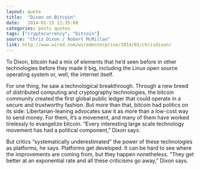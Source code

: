 ```yaml
---
layout: quote
title:  "Dixon on Bitcoin"
date:   2014-01-15 11:35:00
categories: posts quotes
tags: ["cryptocurrency", "bitcoin"]
source: "Chris Dixon / Robert McMillan"
link: http://www.wired.com/wiredenterprise/2014/01/chrisdixon/
---
```


To Dixon, bitcoin had a mix of elements that he’d seen before in other technologies before they made it big, including the Linux open source operating system or, well, the internet itself.

For one thing, he saw a technological breakthrough. Through a new breed of distributed computing and cryptography technologies, the bitcoin community created the first global public ledger that could operate in a secure and trustworthy fashion. But more than that, bitcoin had politics on its side: Libertarian-leaning advocates saw it as more than a low-cost way to send money. For them, it’s a movement, and many of them have worked tirelessly to evangelize bitcoin. “Every interesting large scale technology movement has had a political component,” Dixon says.

But critics “systematically underestimated” the power of these technologies as platforms, he says. Platforms get developed. It can be hard to see where the improvements are coming from, but they happen nonetheless. “They get better at an exponential rate and all these criticisms go away,” Dixon says.